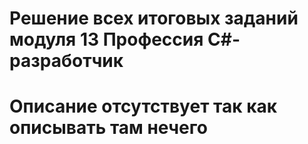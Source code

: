 # Решение всех итоговых заданий модуля 13 Профессия C#-разработчик
# Описание отсутствует так как описывать там нечего
